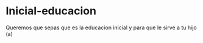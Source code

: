 # Inicial-educacion
Queremos que sepas que es la educacion inicial y para que le sirve a tu hijo (a)
